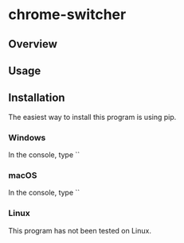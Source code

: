 # chrome-switcher

## Overview


## Usage


## Installation

The easiest way to install this program is using pip.

### Windows

In the console, type ``

### macOS

In the console, type ``

### Linux

This program has not been tested on Linux.
